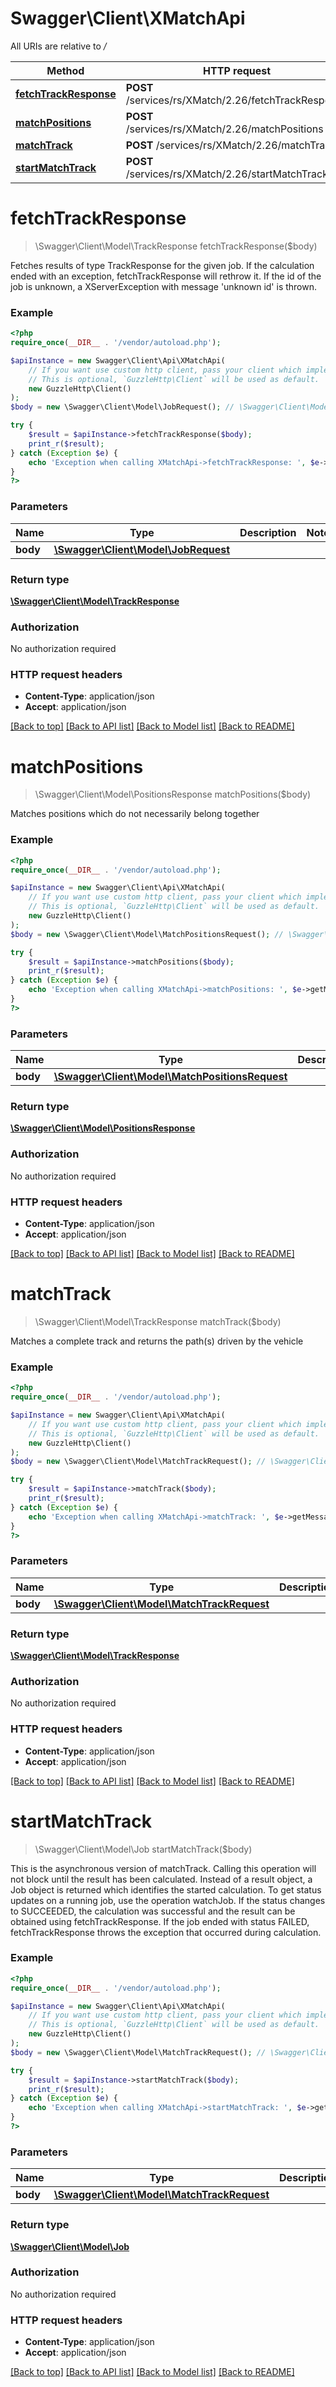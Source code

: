 # Swagger\Client\XMatchApi

All URIs are relative to */*

Method | HTTP request | Description
------------- | ------------- | -------------
[**fetchTrackResponse**](XMatchApi.md#fetchtrackresponse) | **POST** /services/rs/XMatch/2.26/fetchTrackResponse | 
[**matchPositions**](XMatchApi.md#matchpositions) | **POST** /services/rs/XMatch/2.26/matchPositions | 
[**matchTrack**](XMatchApi.md#matchtrack) | **POST** /services/rs/XMatch/2.26/matchTrack | 
[**startMatchTrack**](XMatchApi.md#startmatchtrack) | **POST** /services/rs/XMatch/2.26/startMatchTrack | 

# **fetchTrackResponse**
> \Swagger\Client\Model\TrackResponse fetchTrackResponse($body)



Fetches results of type TrackResponse for the given job. If the calculation ended with an exception, fetchTrackResponse will rethrow it. If the id of the job is unknown, a XServerException with message 'unknown id' is thrown.

### Example
```php
<?php
require_once(__DIR__ . '/vendor/autoload.php');

$apiInstance = new Swagger\Client\Api\XMatchApi(
    // If you want use custom http client, pass your client which implements `GuzzleHttp\ClientInterface`.
    // This is optional, `GuzzleHttp\Client` will be used as default.
    new GuzzleHttp\Client()
);
$body = new \Swagger\Client\Model\JobRequest(); // \Swagger\Client\Model\JobRequest | 

try {
    $result = $apiInstance->fetchTrackResponse($body);
    print_r($result);
} catch (Exception $e) {
    echo 'Exception when calling XMatchApi->fetchTrackResponse: ', $e->getMessage(), PHP_EOL;
}
?>
```

### Parameters

Name | Type | Description  | Notes
------------- | ------------- | ------------- | -------------
 **body** | [**\Swagger\Client\Model\JobRequest**](../Model/JobRequest.md)|  |

### Return type

[**\Swagger\Client\Model\TrackResponse**](../Model/TrackResponse.md)

### Authorization

No authorization required

### HTTP request headers

 - **Content-Type**: application/json
 - **Accept**: application/json

[[Back to top]](#) [[Back to API list]](../../README.md#documentation-for-api-endpoints) [[Back to Model list]](../../README.md#documentation-for-models) [[Back to README]](../../README.md)

# **matchPositions**
> \Swagger\Client\Model\PositionsResponse matchPositions($body)



Matches positions which do not necessarily belong together

### Example
```php
<?php
require_once(__DIR__ . '/vendor/autoload.php');

$apiInstance = new Swagger\Client\Api\XMatchApi(
    // If you want use custom http client, pass your client which implements `GuzzleHttp\ClientInterface`.
    // This is optional, `GuzzleHttp\Client` will be used as default.
    new GuzzleHttp\Client()
);
$body = new \Swagger\Client\Model\MatchPositionsRequest(); // \Swagger\Client\Model\MatchPositionsRequest | 

try {
    $result = $apiInstance->matchPositions($body);
    print_r($result);
} catch (Exception $e) {
    echo 'Exception when calling XMatchApi->matchPositions: ', $e->getMessage(), PHP_EOL;
}
?>
```

### Parameters

Name | Type | Description  | Notes
------------- | ------------- | ------------- | -------------
 **body** | [**\Swagger\Client\Model\MatchPositionsRequest**](../Model/MatchPositionsRequest.md)|  |

### Return type

[**\Swagger\Client\Model\PositionsResponse**](../Model/PositionsResponse.md)

### Authorization

No authorization required

### HTTP request headers

 - **Content-Type**: application/json
 - **Accept**: application/json

[[Back to top]](#) [[Back to API list]](../../README.md#documentation-for-api-endpoints) [[Back to Model list]](../../README.md#documentation-for-models) [[Back to README]](../../README.md)

# **matchTrack**
> \Swagger\Client\Model\TrackResponse matchTrack($body)



Matches a complete track and returns the path(s) driven by the vehicle

### Example
```php
<?php
require_once(__DIR__ . '/vendor/autoload.php');

$apiInstance = new Swagger\Client\Api\XMatchApi(
    // If you want use custom http client, pass your client which implements `GuzzleHttp\ClientInterface`.
    // This is optional, `GuzzleHttp\Client` will be used as default.
    new GuzzleHttp\Client()
);
$body = new \Swagger\Client\Model\MatchTrackRequest(); // \Swagger\Client\Model\MatchTrackRequest | 

try {
    $result = $apiInstance->matchTrack($body);
    print_r($result);
} catch (Exception $e) {
    echo 'Exception when calling XMatchApi->matchTrack: ', $e->getMessage(), PHP_EOL;
}
?>
```

### Parameters

Name | Type | Description  | Notes
------------- | ------------- | ------------- | -------------
 **body** | [**\Swagger\Client\Model\MatchTrackRequest**](../Model/MatchTrackRequest.md)|  |

### Return type

[**\Swagger\Client\Model\TrackResponse**](../Model/TrackResponse.md)

### Authorization

No authorization required

### HTTP request headers

 - **Content-Type**: application/json
 - **Accept**: application/json

[[Back to top]](#) [[Back to API list]](../../README.md#documentation-for-api-endpoints) [[Back to Model list]](../../README.md#documentation-for-models) [[Back to README]](../../README.md)

# **startMatchTrack**
> \Swagger\Client\Model\Job startMatchTrack($body)



This is the asynchronous version of matchTrack. Calling this operation will not block until the result has been calculated. Instead of a result object, a Job object is returned which identifies the started calculation. To get status updates on a running job, use the operation watchJob. If the status changes to SUCCEEDED, the calculation was successful and the result can be obtained using fetchTrackResponse. If the job ended with status FAILED, fetchTrackResponse throws the exception that occurred during calculation.

### Example
```php
<?php
require_once(__DIR__ . '/vendor/autoload.php');

$apiInstance = new Swagger\Client\Api\XMatchApi(
    // If you want use custom http client, pass your client which implements `GuzzleHttp\ClientInterface`.
    // This is optional, `GuzzleHttp\Client` will be used as default.
    new GuzzleHttp\Client()
);
$body = new \Swagger\Client\Model\MatchTrackRequest(); // \Swagger\Client\Model\MatchTrackRequest | 

try {
    $result = $apiInstance->startMatchTrack($body);
    print_r($result);
} catch (Exception $e) {
    echo 'Exception when calling XMatchApi->startMatchTrack: ', $e->getMessage(), PHP_EOL;
}
?>
```

### Parameters

Name | Type | Description  | Notes
------------- | ------------- | ------------- | -------------
 **body** | [**\Swagger\Client\Model\MatchTrackRequest**](../Model/MatchTrackRequest.md)|  |

### Return type

[**\Swagger\Client\Model\Job**](../Model/Job.md)

### Authorization

No authorization required

### HTTP request headers

 - **Content-Type**: application/json
 - **Accept**: application/json

[[Back to top]](#) [[Back to API list]](../../README.md#documentation-for-api-endpoints) [[Back to Model list]](../../README.md#documentation-for-models) [[Back to README]](../../README.md)

